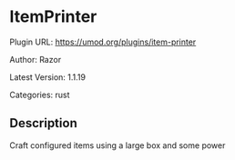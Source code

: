# ItemPrinter

Plugin URL: https://umod.org/plugins/item-printer

Author: Razor

Latest Version: 1.1.19

Categories: rust

## Description

Craft configured items using a large box and some power

